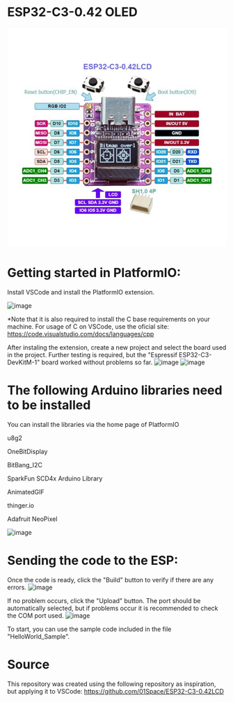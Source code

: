 # ESP32-C3-0.42 OLED

![image](https://github.com/ricardocplima/ESP-C3-0.42/blob/main/images/esp32c3_042_oled_pinout.webp)


# Getting started in PlatformIO:

Install VSCode and install the PlatformIO extension.

![image](https://github.com/ricardocplima/ESP32-C3-0.42OLED_VSCode/blob/main/images/PlatformIO_Extension.png)

*Note that it is also required to install the C base requirements on your machine. For usage of C on VSCode, use the oficial site:
https://code.visualstudio.com/docs/languages/cpp

After instaling the extension, create a new project and select the board used in the project. Further testing is required, but the "Espressif ESP32-C3-DevKitM-1" board worked without problems so far.
![image](https://github.com/ricardocplima/ESP32-C3-0.42OLED_VSCode/blob/main/images/PlatformIO_NewProject.png)
![image](https://github.com/ricardocplima/ESP32-C3-0.42OLED_VSCode/blob/main/images/PlatformIO_SelectBoard.png)

# The following Arduino libraries need to be installed
You can install the libraries via the home page of PlatformIO

u8g2

OneBitDisplay

BitBang_I2C

SparkFun SCD4x Arduino Library

AnimatedGIF

thinger.io

Adafruit NeoPixel 

![image](https://github.com/ricardocplima/ESP32-C3-0.42OLED_VSCode/blob/main/images/PlatformIO_Libraries.png)


# Sending the code to the ESP:

Once the code is ready, click the "Build" button to verify if there are any errors.
![image](https://github.com/ricardocplima/ESP32-C3-0.42OLED_VSCode/blob/main/images/PlatformIO_Build.png)

If no problem occurs, click the "Upload" button. The port should be automatically selected, but if problems occur it is recommended to check the COM port used.
![image](https://github.com/ricardocplima/ESP32-C3-0.42OLED_VSCode/blob/main/images/PlatformIO_Upload.png)


To start, you can use the sample code included in the file "HelloWorld_Sample".


# Source

This repository was created using the following repository as inspiration, but applying it to VSCode:
https://github.com/01Space/ESP32-C3-0.42LCD
